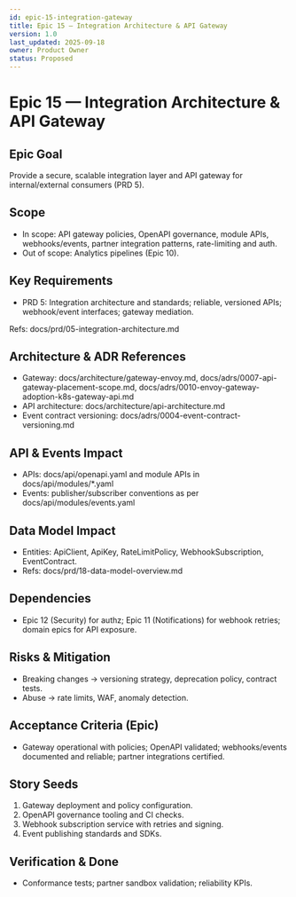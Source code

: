 ```yaml
---
id: epic-15-integration-gateway
title: Epic 15 — Integration Architecture & API Gateway
version: 1.0
last_updated: 2025-09-18
owner: Product Owner
status: Proposed
---
```


# Epic 15 — Integration Architecture & API Gateway

## Epic Goal
Provide a secure, scalable integration layer and API gateway for internal/external consumers (PRD 5).

## Scope
- In scope: API gateway policies, OpenAPI governance, module APIs, webhooks/events, partner integration patterns, rate-limiting and auth.
- Out of scope: Analytics pipelines (Epic 10).

## Key Requirements
- PRD 5: Integration architecture and standards; reliable, versioned APIs; webhook/event interfaces; gateway mediation.

Refs: docs/prd/05-integration-architecture.md

## Architecture & ADR References
- Gateway: docs/architecture/gateway-envoy.md, docs/adrs/0007-api-gateway-placement-scope.md, docs/adrs/0010-envoy-gateway-adoption-k8s-gateway-api.md
- API architecture: docs/architecture/api-architecture.md
- Event contract versioning: docs/adrs/0004-event-contract-versioning.md

## API & Events Impact
- APIs: docs/api/openapi.yaml and module APIs in docs/api/modules/*.yaml
- Events: publisher/subscriber conventions as per docs/api/modules/events.yaml

## Data Model Impact
- Entities: ApiClient, ApiKey, RateLimitPolicy, WebhookSubscription, EventContract.
- Refs: docs/prd/18-data-model-overview.md

## Dependencies
- Epic 12 (Security) for authz; Epic 11 (Notifications) for webhook retries; domain epics for API exposure.

## Risks & Mitigation
- Breaking changes → versioning strategy, deprecation policy, contract tests.
- Abuse → rate limits, WAF, anomaly detection.

## Acceptance Criteria (Epic)
- Gateway operational with policies; OpenAPI validated; webhooks/events documented and reliable; partner integrations certified.

## Story Seeds
1) Gateway deployment and policy configuration.
2) OpenAPI governance tooling and CI checks.
3) Webhook subscription service with retries and signing.
4) Event publishing standards and SDKs.

## Verification & Done
- Conformance tests; partner sandbox validation; reliability KPIs.

